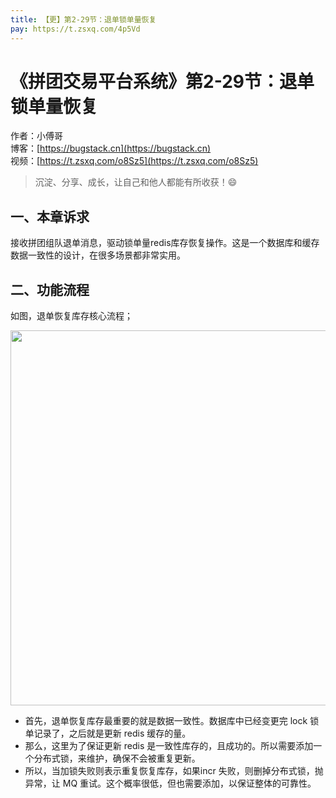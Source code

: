 ```yaml
---
title: 【更】第2-29节：退单锁单量恢复
pay: https://t.zsxq.com/4p5Vd
---
```


# 《拼团交易平台系统》第2-29节：退单锁单量恢复

作者：小傅哥
<br/>博客：[https://bugstack.cn](https://bugstack.cn)
<br/>视频：[https://t.zsxq.com/o8Sz5](https://t.zsxq.com/o8Sz5)

> 沉淀、分享、成长，让自己和他人都能有所收获！😄

## 一、本章诉求

接收拼团组队退单消息，驱动锁单量redis库存恢复操作。这是一个数据库和缓存数据一致性的设计，在很多场景都非常实用。

## 二、功能流程

如图，退单恢复库存核心流程；

<div align="center">
    <img src="https://bugstack.cn/images/article/project/group-buy-market/group-buy-market-2-29-01.png" width="600px">
</div>

- 首先，退单恢复库存最重要的就是数据一致性。数据库中已经变更完 lock 锁单记录了，之后就是更新 redis 缓存的量。
- 那么，这里为了保证更新 redis 是一致性库存的，且成功的。所以需要添加一个分布式锁，来维护，确保不会被重复更新。
- 所以，当加锁失败则表示重复恢复库存，如果incr 失败，则删掉分布式锁，抛异常，让 MQ 重试。这个概率很低，但也需要添加，以保证整体的可靠性。
